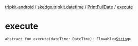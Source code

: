 [tripkit-android](../../index.md) / [skedgo.tripkit.datetime](../index.md) / [PrintFullDate](index.md) / [execute](./execute.md)

# execute

`abstract fun execute(dateTime: DateTime): Flowable<`[`String`](https://kotlinlang.org/api/latest/jvm/stdlib/kotlin/-string/index.html)`>`